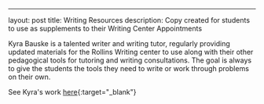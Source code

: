 ---
layout: post
title: Writing Resources
description: Copy created for students to use as supplements to their Writing Center Appointments

Kyra Bauske is a talented writer and writing tutor, regularly providing updated materials for the Rollins Writing center to use along with their other pedagogical tools for tutoring and writing consultations. The goal is always to give the students the tools they need to write or work through problems on their own. 

See Kyra's work [here](https://www.rollins.edu/library/twc/resources.html){:target="_blank"}
